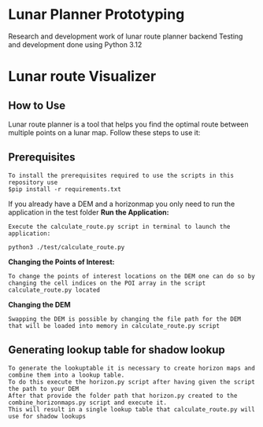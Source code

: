 # Lunar Planner Prototyping

Research and development work of lunar route planner backend
Testing and development done using Python 3.12

# Lunar route Visualizer

## How to Use

Lunar route planner is a tool that helps you find the optimal route between multiple points on a lunar map. Follow these steps to use it:
## Prerequisites
    To install the prerequisites required to use the scripts in this repository use
    $pip install -r requirements.txt 

If you already have a DEM and a horizonmap you only need to run the application in the test folder
**Run the Application:**

    Execute the calculate_route.py script in terminal to launch the application:

    python3 ./test/calculate_route.py

**Changing the Points of Interest:**

    To change the points of interest locations on the DEM one can do so by changing the cell indices on the POI array in the script calculate_route.py located

**Changing the DEM**

    Swapping the DEM is possible by changing the file path for the DEM that will be loaded into memory in calculate_route.py script

## Generating lookup table for shadow lookup
    To generate the lookuptable it is necessary to create horizon maps and combine them into a lookup table.
    To do this execute the horizon.py script after having given the script the path to your DEM
    After that provide the folder path that horizon.py created to the combine_horizonmaps.py script and execute it.
    This will result in a single lookup table that calculate_route.py will use for shadow lookups

